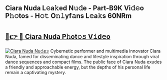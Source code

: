 ## Ciara Nuda L𝚎a𝚔ed N𝚞𝚍e - Part-B9K Vi𝚍𝚎o P𝚑𝚘tos - H𝚘𝚝 O𝚗𝚕yf𝚊ns L𝚎a𝚔s 60NRm

# <h2><a href="http://kf30ud.oniu.top/?m=Ciara+Nuda">🔗👉 🔴 Ciara Nuda P𝚑ot𝚘𝚜 V𝚒d𝚎o</a></h2>

[![Ciara Nuda Nu𝚍e𝚜](https://i.imgur.com/0qMVB7G.gif)](http://kf30ud.oniu.top/?m=Ciara+Nuda)
Cybernetic performer and multimedia innovator Ciara Nuda, famed for disseminating dance and lifestyle inspiration through viral dance sequences and compact films. The public face of Ciara Nuda exudes a friendly and approachable energy, but the depths of his personal life remain a captivating mystery.  
